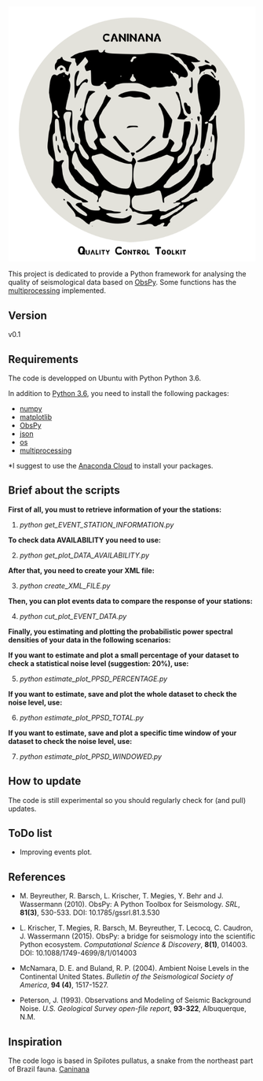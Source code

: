 <p align="center">
  <img src="caninana_toolkit_logo.png">
</p>

This project is dedicated to provide a Python framework for analysing the quality of
seismological data based on [ObsPy](https://github.com/obspy/obspy/wiki). Some functions
has the [multiprocessing](https://docs.python.org/3/library/multiprocessing.html) implemented.

Version
---------
v0.1

Requirements
------------
The code is developped on Ubuntu with Python Python 3.6.

In addition to [Python 3.6](https://www.python.org/downloads/release/python-365/), you need
to install the following packages: 

- [numpy](http://www.numpy.org/)
- [matplotlib](http://matplotlib.org/)
- [ObsPy](https://github.com/obspy/obspy/wiki)
- [json](https://docs.python.org/3/library/json.html)
- [os](https://docs.python.org/3/library/os.html)
- [multiprocessing](https://docs.python.org/3/library/multiprocessing.html)

*I suggest to use the [Anaconda Cloud](https://anaconda.org/) to install your packages.


Brief about the scripts
------------------------
**First of all, you must to retrieve information of your the stations:**

1) *python get_EVENT_STATION_INFORMATION.py*

**To check data AVAILABILITY you need to use:**

2) *python get_plot_DATA_AVAILABILITY.py*

**After that, you need to create your XML file:**

3) *python create_XML_FILE.py*

**Then, you can plot events data to compare the response of your stations:**

4) *python cut_plot_EVENT_DATA.py*

**Finally, you estimating and plotting the probabilistic power spectral densities of your data in the following scenarios:**

**If you want to estimate and plot a small percentage of your dataset to check a statistical noise level (suggestion: 20%), use:**

5) *python estimate_plot_PPSD_PERCENTAGE.py*

**If you want to estimate, save and plot the whole dataset to check the noise level, use:**

6) *python estimate_plot_PPSD_TOTAL.py*

**If you want to estimate, save and plot a specific time window of your dataset to check the noise level, use:**

7) *python estimate_plot_PPSD_WINDOWED.py*


How to update
-------------
The code is still experimental so you should regularly check for (and pull) 
updates.

ToDo list
-------------
- Improving events plot.

References
----------

- M. Beyreuther, R. Barsch, L. Krischer, T. Megies, Y. Behr and J. Wassermann (2010).
ObsPy: A Python Toolbox for Seismology.
*SRL*, **81(3)**, 530-533. DOI: 10.1785/gssrl.81.3.530


- L. Krischer, T. Megies, R. Barsch, M. Beyreuther, T. Lecocq, C. Caudron, J. Wassermann (2015).
ObsPy: a bridge for seismology into the scientific Python ecosystem.
*Computational Science & Discovery*, **8(1)**, 014003. DOI: 10.1088/1749-4699/8/1/014003

- McNamara, D. E. and Buland, R. P. (2004).
Ambient Noise Levels in the Continental United States.
*Bulletin of the Seismological Society of America*, **94 (4)**, 1517-1527.

- Peterson, J. (1993).
Observations and Modeling of Seismic Background Noise.
*U.S. Geological Survey open-file report*, **93-322**, Albuquerque, N.M.


Inspiration
----------
The code logo is based in Spilotes pullatus, a snake from the northeast part of Brazil fauna. [Caninana](https://en.wikipedia.org/wiki/Spilotes_pullatus)
